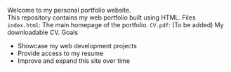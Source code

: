 
Welcome to my personal portfolio website.  
This repository contains my web portfolio built using HTML.
 Files
 `index.html`: The main homepage of the portfolio.
 `CV.pdf`: (To be added) My downloadable CV.
 Goals
- Showcase my web development projects
- Provide access to my resume
- Improve and expand this site over time
